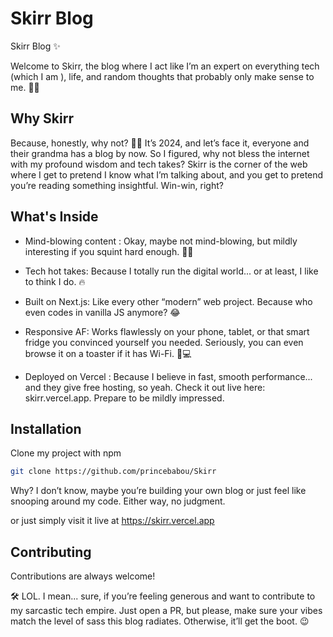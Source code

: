 
# Skirr Blog

Skirr Blog ✨ 

Welcome to Skirr, the blog where I act like I’m an expert on everything tech (which I am ), life, and random thoughts that probably only make sense to me. 🎉😂


## Why Skirr

Because, honestly, why not? 💁‍♂️ It’s 2024, and let’s face it, everyone and their grandma has a blog by now. So I figured, why not bless the internet with my profound wisdom and tech takes? Skirr is the corner of the web where I get to pretend I know what I’m talking about, and you get to pretend you’re reading something insightful. Win-win, right?
## What's Inside

- Mind-blowing content : Okay, maybe not mind-blowing, but mildly interesting if you squint hard enough. 🤷‍♀️

- Tech hot takes: Because I totally run the digital world... or at least, I like to think I do. 🔥

- Built on Next.js: Like every other “modern” web project. Because who even codes in vanilla JS anymore? 😂

- Responsive AF: Works flawlessly on your phone, tablet, or that smart fridge you convinced yourself you needed. Seriously, you can even browse it on a toaster if it has Wi-Fi. 📱💻

- Deployed on Vercel : Because I believe in fast, smooth performance... and they give free hosting, so yeah. Check it out live here: skirr.vercel.app. Prepare to be mildly impressed.
## Installation

Clone my project with npm

```bash
git clone https://github.com/princebabou/Skirr
```

Why? I don’t know, maybe you’re building your own blog or just feel like snooping around my code. Either way, no judgment.


or just simply visit it live at https://skirr.vercel.app
## Contributing

Contributions are always welcome!

🛠️ LOL. I mean... sure, if you’re feeling generous and want to contribute to my sarcastic tech empire. Just open a PR, but please, make sure your vibes match the level of sass this blog radiates. Otherwise, it’ll get the boot. 😉

